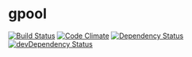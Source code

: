 # gpool
[![Build Status](https://img.shields.io/travis/thislooksfun/gpool/master.svg?style=flat-square)](https://travis-ci.org/thislooksfun/gpool)
[![Code Climate](https://img.shields.io/codeclimate/github/thislooksfun/gpool.svg?style=flat-square)](https://codeclimate.com/github/thislooksfun/gpool)
[![Dependency Status](https://img.shields.io/david/thislooksfun/gpool.svg?style=flat-square)](https://david-dm.org/thislooksfun/gpool)
[![devDependency Status](https://img.shields.io/david/dev/thislooksfun/gpool.svg?style=flat-square)](https://david-dm.org/thislooksfun/gpool#info=devDependencies)